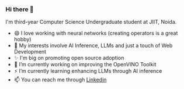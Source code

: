 ### Hi there 👋

<!--
**siddhant-0707/siddhant-0707** is a ✨ _special_ ✨ repository because its `README.md` (this file) appears on your GitHub profile.

Here are some ideas to get you started:

- 🔭 I’m currently working on ...
- 🌱 I’m currently learning ...
- 👯 I’m looking to collaborate on ...
- 🤔 I’m looking for help with ...
- 💬 Ask me about ...
- 📫 How to reach me: ...
- 😄 Pronouns: ...
- ⚡ Fun fact: ...
-->

I'm third-year Computer Science Undergraduate student at JIIT, Noida.
- 😄 I love working with neural networks (creating operators is a great hobby)
- 🌱 My interests involve AI Inference, LLMs and just a touch of Web Development
- ✨ I'm big on promoting open source adoption
- 🔭 I’m currently working on improving the OpenVINO Toolkit
- ⚡ I’m currently learning enhancing LLMs through AI inference
- 📫 You can reach me through [Linkedin](https://www.linkedin.com/in/siddhant-chauhan07/)
